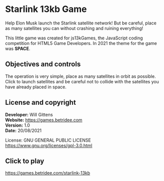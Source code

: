 # Starlink 13kb Game
Help Elon Musk launch the Starlink satellite network! But be careful, place as many satellites you can without crashing and ruining everything!

This little game was created for js13kGames, the JavaScript coding competition for HTML5 Game Developers. In 2021 the theme for the game was **SPACE**.

## Objectives and controls

The operation is very simple, place as many satellites in orbit as possible. Click to launch satellites and be careful not to collide with the satellites you have already placed in space.

## License and copyright

**Developer:** Will Gittens<br>
**Website:** https://games.betridee.com<br>
**Version:** 1.0<br>
**Date:** 20/08/2021
	
License: GNU GENERAL PUBLIC LICENSE<br>
https://www.gnu.org/licenses/gpl-3.0.html

## Click to play

https://games.betridee.com/starlink-13kb
